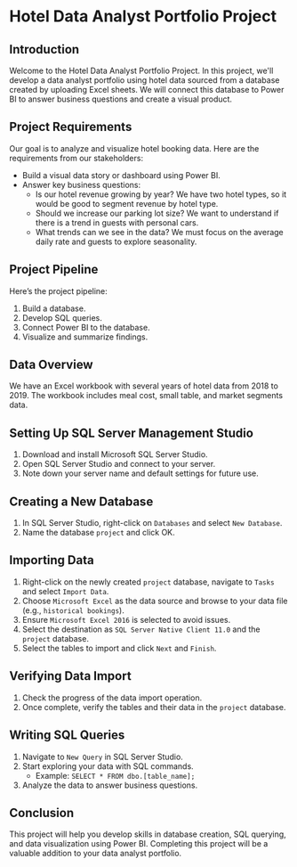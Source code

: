 # Hotel Data Analyst Portfolio Project

## Introduction
Welcome to the Hotel Data Analyst Portfolio Project. In this project, we'll develop a data analyst portfolio using hotel data sourced from a database created by uploading Excel sheets. We will connect this database to Power BI to answer business questions and create a visual product.

## Project Requirements
Our goal is to analyze and visualize hotel booking data. Here are the requirements from our stakeholders:
- Build a visual data story or dashboard using Power BI.
- Answer key business questions:
  - Is our hotel revenue growing by year?
    We have two hotel types, so it would be good to segment revenue by hotel type.
  - Should we increase our parking lot size?
    We want to understand if there is a trend in guests with personal cars.
  - What trends can we see in the data?
    We must focus on the average daily rate and guests to explore seasonality.

## Project Pipeline
Here’s the project pipeline:
1. Build a database.
2. Develop SQL queries.
3. Connect Power BI to the database.
4. Visualize and summarize findings.

## Data Overview
We have an Excel workbook with several years of hotel data from 2018 to 2019. The workbook includes meal cost, small table, and market segments data.

## Setting Up SQL Server Management Studio
1. Download and install Microsoft SQL Server Studio.
2. Open SQL Server Studio and connect to your server.
3. Note down your server name and default settings for future use.

## Creating a New Database
1. In SQL Server Studio, right-click on `Databases` and select `New Database`.
2. Name the database `project` and click OK.

## Importing Data
1. Right-click on the newly created `project` database, navigate to `Tasks` and select `Import Data`.
2. Choose `Microsoft Excel` as the data source and browse to your data file (e.g., `historical bookings`).
3. Ensure `Microsoft Excel 2016` is selected to avoid issues.
4. Select the destination as `SQL Server Native Client 11.0` and the `project` database.
5. Select the tables to import and click `Next` and `Finish`.

## Verifying Data Import
1. Check the progress of the data import operation.
2. Once complete, verify the tables and their data in the `project` database.

## Writing SQL Queries
1. Navigate to `New Query` in SQL Server Studio.
2. Start exploring your data with SQL commands.
   - Example: `SELECT * FROM dbo.[table_name];`
3. Analyze the data to answer business questions.

## Conclusion
This project will help you develop skills in database creation, SQL querying, and data visualization using Power BI. Completing this project will be a valuable addition to your data analyst portfolio.
